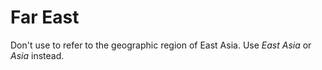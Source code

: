 # Far East

Don't use to refer to the geographic region of East Asia. Use *East Asia* or *Asia* instead.
